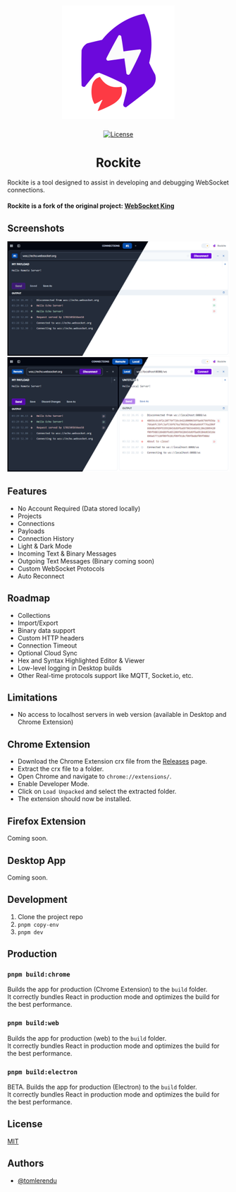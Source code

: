<div align="center">
  <picture>
    <source media="(prefers-color-scheme: dark)" srcset="/assets/images/rockite-dark.svg">
    <img alt="Rockite - Modern WebSockets Client" src="/assets/images/rockite-light.svg" width="256px">
  </picture>
</div>

###

<div align="center">

[![License](https://img.shields.io/npm/l/nx.svg?style=flat-square)]()

</div>

<h1 align="center">Rockite</h1>

Rockite is a tool designed to assist in developing and debugging WebSocket connections.

#### Rockite is a fork of the original project: [WebSocket King](https://github.com/tomlerendu/Websocket-King)

## Screenshots

![Rockite - First Look](/assets/images/screenshot-0.png)
![Rockite - Dual Pane](/assets/images/screenshot-1.png)

## Features

- No Account Required (Data stored locally)
- Projects
- Connections
- Payloads
- Connection History
- Light & Dark Mode
- Incoming Text & Binary Messages
- Outgoing Text Messages (Binary coming soon)
- Custom WebSocket Protocols
- Auto Reconnect

## Roadmap

- Collections
- Import/Export
- Binary data support
- Custom HTTP headers
- Connection Timeout
- Optional Cloud Sync
- Hex and Syntax Highlighted Editor & Viewer
- Low-level logging in Desktop builds
- Other Real-time protocols support like MQTT, Socket.io, etc.

## Limitations

- No access to localhost servers in web version (available in Desktop and Chrome Extension)

## Chrome Extension

- Download the Chrome Extension crx file from the [Releases](https://github.com/psyirius/Rockite/releases) page.
- Extract the crx file to a folder.
- Open Chrome and navigate to `chrome://extensions/`.
- Enable Developer Mode.
- Click on `Load Unpacked` and select the extracted folder.
- The extension should now be installed.

## Firefox Extension

Coming soon.

## Desktop App

Coming soon.

## Development

1. Clone the project repo
2. `pnpm copy-env`
3. `pnpm dev`

## Production

### `pnpm build:chrome`

Builds the app for production (Chrome Extension) to the `build` folder.<br />
It correctly bundles React in production mode and optimizes the build for the best performance.

### `pnpm build:web`

Builds the app for production (web) to the `build` folder.<br />
It correctly bundles React in production mode and optimizes the build for the best performance.

### `pnpm build:electron`

BETA. Builds the app for production (Electron) to the `build` folder.<br />
It correctly bundles React in production mode and optimizes the build for the best performance.

## License

[MIT](https://choosealicense.com/licenses/mit/)


## Authors

- [@tomlerendu](https://www.github.com/tomlerendu)

